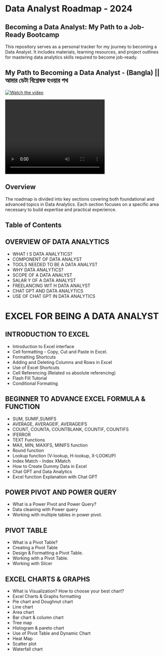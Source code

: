 # Data Analyst Roadmap - 2024
## Becoming a Data Analyst: My Path to a Job-Ready Bootcamp

This repository serves as a personal tracker for my journey to becoming a Data Analyst. It includes materials, learning resources, and project outlines for mastering data analytics skills required to become job-ready.

## My Path to Becoming a Data Analyst - (Bangla) || আমার ডেটা বিশ্লেষক হওয়ার পথ
[![Watch the video](https://img.youtube.com/vi/L6vuqctEsbY/0.jpg)](https://www.youtube.com/watch?v=L6vuqctEsbY)

<video src="https://www.youtube.com/watch?v=L6vuqctEsbY" width="320" height="240" controls></video>


## Overview
The roadmap is divided into key sections covering both foundational and advanced topics in Data Analytics. Each section focuses on a specific area necessary to build expertise and practical experience.

## Table of Contents
## OVERVIEW OF DATA ANALYTICS
- WHAT I S DATA ANALYTICS?
- COMPONENT OF DATA ANALYST
- TOOLS NEEDED TO BE A DATA ANALYST
- WHY DATA ANALYTICS?
- SCOPE OF A DATA ANALYST
- SALAR Y OF A DATA ANALYST
- FREELANCING WIT H DATA ANALYST
- CHAT GPT AND DATA ANALYTICS
- USE OF CHAT GPT IN DATA ANALYTICS

# EXCEL FOR BEING A DATA ANALYST
## INTRODUCTION TO EXCEL
- Introduction to Excel interface
- Cell formatting - Copy, Cut and Paste in Excel.
- Formatting Shortcuts
- Adding and Deleting Columns and Rows in Excel
- Use of Excel Shortcuts
- Cell Referencing (Related vs absolute referencing)
- Flash Fill Tutorial
- Conditional Formating

## BEGINNER TO ADVANCE EXCEL FORMULA & FUNCTION
- SUM, SUMIF,SUMIFS
- AVERAGE, AVERAGEIF, AVERAGEIFS
- COUNT, COUNTA, COUNTBLANK, COUNTIF, COUNTIFS
- IFERROR
- TEXT Functions
- MAX, MIN, MAXIFS, MINIFS function
- Round function
- Lookup function (V-lookup, H-lookup, X-LOOKUP)
- Index Match - Index XMatch
- How to Create Dummy Data in Excel
- Chat GPT and Data Analytics
- Excel function Explanation with Chat GPT

## POWER PIVOT AND POWER QUERY
- What is a Power Pivot and Power Query?
- Data cleaning with Power query
- Working with multiple tables in power pivot.

## PIVOT TABLE
- What is a Pivot Table?
- Creating a Pivot Table
- Design & Formatting a Pivot Table.
- Working with a Pivot Table.
- Working with Slicer
## EXCEL CHARTS & GRAPHS
- What is Visualization? How to choose your best chart?
- Excel Charts & Graphs formatting
- Pie chart and Doughnut chart
- Line chart
- Area chart
- Bar chart & column chart
- Tree map
- Histogram & pareto chart
- Use of Pivot Table and Dynamic Chart
- Heat Map
- Scatter plot
- Waterfall chart
